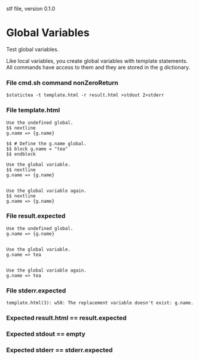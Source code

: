 stf file, version 0.1.0

# Global Variables

Test global variables.

Like local variables, you create global variables with template
statements.  All commands have access to them and they are stored in
the g dictionary.

### File cmd.sh command nonZeroReturn

~~~
$statictea -t template.html -r result.html >stdout 2>stderr
~~~

### File template.html

~~~
Use the undefined global.
$$ nextline
g.name => {g.name}

$$ # Define the g.name global.
$$ block g.name = "tea"
$$ endblock

Use the global variable.
$$ nextline
g.name => {g.name}


Use the global variable again.
$$ nextline
g.name => {g.name}
~~~

### File result.expected

~~~
Use the undefined global.
g.name => {g.name}


Use the global variable.
g.name => tea


Use the global variable again.
g.name => tea
~~~

### File stderr.expected

~~~
template.html(3): w58: The replacement variable doesn't exist: g.name.
~~~

### Expected result.html == result.expected
### Expected stdout == empty
### Expected stderr == stderr.expected

